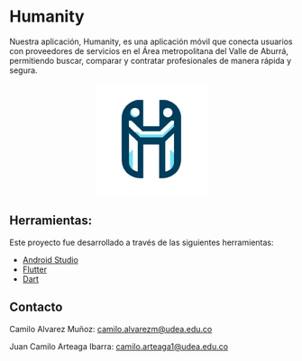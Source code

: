 # Humanity

Nuestra aplicación, Humanity, es una aplicación móvil que conecta usuarios con proveedores de servicios en el Área metropolitana del Valle de Aburrá, permitiendo buscar, comparar y contratar profesionales de manera rápida y segura.

<p align="center">
  <img src="Content/Logo.png" alt="Logo" width="200"/>
</p>

## Herramientas:

Este proyecto fue desarrollado a través de las siguientes herramientas:

- [Android Studio](https://developer.android.com/studio?hl=es-419)
- [Flutter](https://flutter.dev)
- [Dart](https://dart.dev)
  
## Contacto

Camilo Alvarez Muñoz: camilo.alvarezm@udea.edu.co

Juan Camilo Arteaga Ibarra: camilo.arteaga1@udea.edu.co
